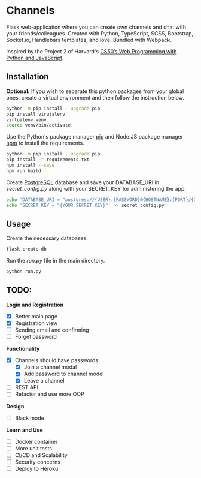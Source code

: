 # Channels

Flask web-application where you can create own channels and chat with your friends/colleagues. Created with Python, TypeScript, SCSS, Bootstrap, Socket.io, Handlebars templates, and love. Bundled with Webpack.

Inspired by the Project 2 of Harvard's [CS50’s Web Programming with Python and JavaScript](https://cs50.harvard.edu/web/2018/).

## Installation

**Optional:** If you wish to separate this python packages from your global ones, create a virtual environment and then follow the instruction below.
```bash
python -m pip install --upgrade pip
pip install virutalenv
virtualenv venv
source venv/bin/activate
```

Use the Python's package manager [pip](https://pip.pypa.io/en/stable/) and Node.JS package manager [npm](https://nodejs.org) to install the requirements.

```bash
python -m pip install --upgrade pip
pip install -r requirements.txt
npm install --save
npm run build
```

Create [PostgreSQL](https://www.postgresql.org) database and save your DATABASE_URI in *secret_config.py* along with your SECRET_KEY for administering the app.

```bash
echo 'DATABASE_URI = "postgres://{USER}:{PASSWORD}@{HOSTNAME}:{PORT}/{DB NAME}"' >> secret_config.py
echo 'SECRET_KEY = "{YOUR SECRET KEY}"' >> secret_config.py
```

## Usage
Create the necessary databases.
```bash
flask create-db
```

Run the *run.py* file in the main directory.
```bash
python run.py
```

## TODO:
**Login and Registration**
- [x] Better main page
- [x] Registration view
- [ ] Sending email and confirming
- [ ] Forget password

**Functionality**
- [x] Channels should have passwords
  - [x] Join a channel modal
  - [x] Add password to channel model
  - [x] Leave a channel
- [ ] REST API
- [ ] Refactor and use more OOP

**Design**
- [ ] Black mode

**Learn and Use**
- [ ] Docker container
- [ ] More unit tests
- [ ] CI/CD and Scalability
- [ ] Security concerns
- [ ] Deploy to Heroku
